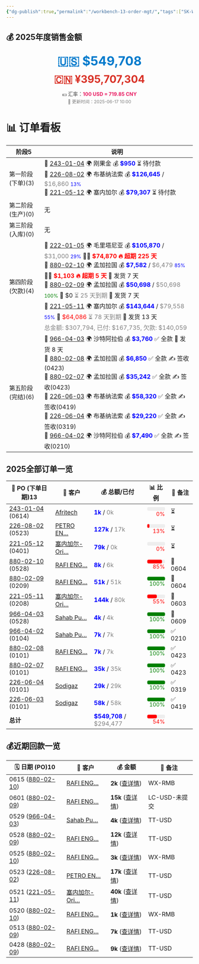 ```yaml
---
{"dg-publish":true,"permalink":"/workbench-13-order-mgt/","tags":["SK-Workbench"]}
---
```



<h2><span>💰 2025年度销售金额</span></h2><p><span><div style="text-align: center; line-height: 1.6; margin-bottom: 1.2em;">
  <div style="font-size: 2.4em; font-weight: bold; color: #007ACC;">🇺🇸 $549,708</div>
  <div style="font-size: 2em; font-weight: bold; color: #D93025;">🇨🇳 ¥395,707,304</div>
  <div style="font-size: 0.95em; color: #444; margin-top: 0.5em;">
    💵 汇率：<strong style="color: #e91e63;">100 USD = 719.85 CNY</strong>
  </div>
  <div style="font-size: 0.85em; color: gray;">📅 更新时间：2025-06-17 10:00</div>
</div></span></p>

<h1><span>📊 订单看板</span></h1><div><table class="dataview table-view-table"><thead class="table-view-thead"><tr class="table-view-tr-header"><th class="table-view-th"><span>阶段</span><span class="dataview small-text">5</span></th><th class="table-view-th"><span>说明</span></th></tr></thead><tbody class="table-view-tbody"><tr><td><span>第一阶段(下单)(3)</span></td><td><span>🔖 <a data-tooltip-position="top" aria-label="01 Sales/013 Contracts/Index of PO 243-01-04.md" data-href="01 Sales/013 Contracts/Index of PO 243-01-04.md" href="01 Sales/013 Contracts/Index of PO 243-01-04.md" class="internal-link" target="_blank" rel="noopener nofollow">243-01-04</a> 🌍 刚果金 💰 <span style="color: blue; font-weight: bold;">$950</span> ⏳ 待付款<br>🔖 <a data-tooltip-position="top" aria-label="01 Sales/013 Contracts/Index of PO 226-08-02.md" data-href="01 Sales/013 Contracts/Index of PO 226-08-02.md" href="01 Sales/013 Contracts/Index of PO 226-08-02.md" class="internal-link" target="_blank" rel="noopener nofollow">226-08-02</a> 🌍 布基纳法索 💰 <span style="color: blue; font-weight: bold;">$126,645</span> / <span style="color: gray;">$16,860</span> <span style="font-size: 0.8em; color: blue;">13%</span><br>🔖 <a data-tooltip-position="top" aria-label="01 Sales/013 Contracts/Index of PO 221-05-12.md" data-href="01 Sales/013 Contracts/Index of PO 221-05-12.md" href="01 Sales/013 Contracts/Index of PO 221-05-12.md" class="internal-link" target="_blank" rel="noopener nofollow">221-05-12</a> 🌍 塞内加尔 💰 <span style="color: blue; font-weight: bold;">$79,307</span> ⏳ 待付款</span></td></tr><tr><td><span>第二阶段(生产)(0)</span></td><td><span>无</span></td></tr><tr><td><span>第三阶段(入库)(0)</span></td><td><span>无</span></td></tr><tr><td><span>第四阶段(欠款)(4)</span></td><td><span>🔖 <span style="color:red;"><a data-tooltip-position="top" aria-label="01 Sales/013 Contracts/Index of PO 222-01-05.md" data-href="01 Sales/013 Contracts/Index of PO 222-01-05.md" href="01 Sales/013 Contracts/Index of PO 222-01-05.md" class="internal-link" target="_blank" rel="noopener nofollow">222-01-05</a></span> 🌍 毛里塔尼亚 💰 <span style="color: blue; font-weight: bold;">$105,870</span> / <span style="color: gray;">$31,000</span> <span style="font-size: 0.8em; color: blue;">29%</span> 🚨🧾 <span style="color:red; font-weight:bold;">$74,870</span> <span style="color:red; font-weight:bold;">🔥 超期 225 天</span> <br>🔖 <span style="color:red;"><a data-tooltip-position="top" aria-label="01 Sales/013 Contracts/Index of PO 880-02-10.md" data-href="01 Sales/013 Contracts/Index of PO 880-02-10.md" href="01 Sales/013 Contracts/Index of PO 880-02-10.md" class="internal-link" target="_blank" rel="noopener nofollow">880-02-10</a></span> 🌍 孟加拉国 💰 <span style="color: blue; font-weight: bold;">$7,582</span> / <span style="color: gray;">$6,479</span> <span style="font-size: 0.8em; color: blue;">85%</span> 🚨🧾 <span style="color:red; font-weight:bold;">$1,103</span> <span style="color:red; font-weight:bold;">🔥 超期 5 天</span> 🚗 发货 7 天<br>🔖 <span><a data-tooltip-position="top" aria-label="01 Sales/013 Contracts/Index of PO 880-02-09.md" data-href="01 Sales/013 Contracts/Index of PO 880-02-09.md" href="01 Sales/013 Contracts/Index of PO 880-02-09.md" class="internal-link" target="_blank" rel="noopener nofollow">880-02-09</a></span> 🌍 孟加拉国 💰 <span style="color: blue; font-weight: bold;">$50,698</span> / <span style="color: gray;">$50,698</span> <span style="font-size: 0.8em; color: green;">100%</span> 🧾 $0 <span style="color:gray;">⏳ 25 天到期</span> 🚗 发货 7 天<br>🔖 <span><a data-tooltip-position="top" aria-label="01 Sales/013 Contracts/Index of PO 221-05-11.md" data-href="01 Sales/013 Contracts/Index of PO 221-05-11.md" href="01 Sales/013 Contracts/Index of PO 221-05-11.md" class="internal-link" target="_blank" rel="noopener nofollow">221-05-11</a></span> 🌍 塞内加尔 💰 <span style="color: blue; font-weight: bold;">$143,644</span> / <span style="color: gray;">$79,558</span> <span style="font-size: 0.8em; color: blue;">55%</span> 🧾 <span style="color:red;">$64,086</span> <span style="color:gray;">⏳ 78 天到期</span> 🚗 发货 13 天<br><span style="color:gray;">总金额: $307,794, 已付: $167,735, 欠款: $140,059</span></span></td></tr><tr><td><span>第五阶段(完结)(6)</span></td><td><span>🔖 <a data-tooltip-position="top" aria-label="01 Sales/013 Contracts/Index of PO 966-04-03.md" data-href="01 Sales/013 Contracts/Index of PO 966-04-03.md" href="01 Sales/013 Contracts/Index of PO 966-04-03.md" class="internal-link" target="_blank" rel="noopener nofollow">966-04-03</a> 🌍 沙特阿拉伯 💰 <span style="color: blue; font-weight: bold;">$3,760</span> ✅ 全款 🚗 发货 8 天<br>🔖 <a data-tooltip-position="top" aria-label="01 Sales/013 Contracts/Index of PO 880-02-08.md" data-href="01 Sales/013 Contracts/Index of PO 880-02-08.md" href="01 Sales/013 Contracts/Index of PO 880-02-08.md" class="internal-link" target="_blank" rel="noopener nofollow">880-02-08</a> 🌍 孟加拉国 💰 <span style="color: blue; font-weight: bold;">$6,850</span> ✅ 全款 ✍️ 签收(0423)<br>🔖 <a data-tooltip-position="top" aria-label="01 Sales/013 Contracts/Index of PO 880-02-07.md" data-href="01 Sales/013 Contracts/Index of PO 880-02-07.md" href="01 Sales/013 Contracts/Index of PO 880-02-07.md" class="internal-link" target="_blank" rel="noopener nofollow">880-02-07</a> 🌍 孟加拉国 💰 <span style="color: blue; font-weight: bold;">$35,242</span> ✅ 全款 ✍️ 签收(0423)<br>🔖 <a data-tooltip-position="top" aria-label="01 Sales/013 Contracts/Index of PO 226-06-03.md" data-href="01 Sales/013 Contracts/Index of PO 226-06-03.md" href="01 Sales/013 Contracts/Index of PO 226-06-03.md" class="internal-link" target="_blank" rel="noopener nofollow">226-06-03</a> 🌍 布基纳法索 💰 <span style="color: blue; font-weight: bold;">$58,320</span> ✅ 全款 ✍️ 签收(0419)<br>🔖 <a data-tooltip-position="top" aria-label="01 Sales/013 Contracts/Index of PO 226-06-04.md" data-href="01 Sales/013 Contracts/Index of PO 226-06-04.md" href="01 Sales/013 Contracts/Index of PO 226-06-04.md" class="internal-link" target="_blank" rel="noopener nofollow">226-06-04</a> 🌍 布基纳法索 💰 <span style="color: blue; font-weight: bold;">$29,220</span> ✅ 全款 ✍️ 签收(0319)<br>🔖 <a data-tooltip-position="top" aria-label="01 Sales/013 Contracts/Index of PO 966-04-02.md" data-href="01 Sales/013 Contracts/Index of PO 966-04-02.md" href="01 Sales/013 Contracts/Index of PO 966-04-02.md" class="internal-link" target="_blank" rel="noopener nofollow">966-04-02</a> 🌍 沙特阿拉伯 💰 <span style="color: blue; font-weight: bold;">$7,490</span> ✅ 全款 ✍️ 签收(0210)</span></td></tr></tbody></table></div>



## 2025全部订单一览
<div><table class="dataview table-view-table"><thead class="table-view-thead"><tr class="table-view-tr-header"><th class="table-view-th"><span>🧾 PO (下单日期)</span><span class="dataview small-text">13</span></th><th class="table-view-th"><span>👤 客户</span></th><th class="table-view-th"><span>💰 总额/已付</span></th><th class="table-view-th"><span>📊 比例</span></th><th class="table-view-th"><span>💬 备注</span></th></tr></thead><tbody class="table-view-tbody"><tr><td><span><a data-tooltip-position="top" aria-label="01 Sales/013 Contracts/Index of PO 243-01-04.md" data-href="01 Sales/013 Contracts/Index of PO 243-01-04.md" href="01 Sales/013 Contracts/Index of PO 243-01-04.md" class="internal-link" target="_blank" rel="noopener nofollow">243-01-04</a> (0614)</span></td><td><span><a data-tooltip-position="top" aria-label="01 Sales/013 Contracts/✅243-01=刚果金=Afritech.md" data-href="01 Sales/013 Contracts/✅243-01=刚果金=Afritech.md" href="01 Sales/013 Contracts/✅243-01=刚果金=Afritech.md" class="internal-link" target="_blank" rel="noopener nofollow">Afritech</a></span></td><td><span><span style="color: blue; font-weight: bold;">1k</span> / <span style="color: gray;">0k</span></span></td><td><span><div style="background:#eee; border-radius:4px; height:10px; width:100%;"><div style="height:100%; width:0%; background:red; border-radius:4px;"></div></div><div style="font-size: 0.9em; color: red; text-align: right;">0%</div></span></td><td><span>⏳</span></td></tr><tr><td><span><a data-tooltip-position="top" aria-label="01 Sales/013 Contracts/Index of PO 226-08-02.md" data-href="01 Sales/013 Contracts/Index of PO 226-08-02.md" href="01 Sales/013 Contracts/Index of PO 226-08-02.md" class="internal-link" target="_blank" rel="noopener nofollow">226-08-02</a> (0523)</span></td><td><span><a data-tooltip-position="top" aria-label="01 Sales/013 Contracts/✅226-08=布基纳法索=PETROENERGY.md" data-href="01 Sales/013 Contracts/✅226-08=布基纳法索=PETROENERGY.md" href="01 Sales/013 Contracts/✅226-08=布基纳法索=PETROENERGY.md" class="internal-link" target="_blank" rel="noopener nofollow">PETRO EN…</a></span></td><td><span><span style="color: blue; font-weight: bold;">127k</span> / <span style="color: gray;">17k</span></span></td><td><span><div style="background:#eee; border-radius:4px; height:10px; width:100%;"><div style="height:100%; width:13%; background:red; border-radius:4px;"></div></div><div style="font-size: 0.9em; color: red; text-align: right;">13%</div></span></td><td><span>⏳</span></td></tr><tr><td><span><a data-tooltip-position="top" aria-label="01 Sales/013 Contracts/Index of PO 221-05-12.md" data-href="01 Sales/013 Contracts/Index of PO 221-05-12.md" href="01 Sales/013 Contracts/Index of PO 221-05-12.md" class="internal-link" target="_blank" rel="noopener nofollow">221-05-12</a> (0401)</span></td><td><span><a data-tooltip-position="top" aria-label="01 Sales/013 Contracts/✅221-05=塞内加尔=ORION.md" data-href="01 Sales/013 Contracts/✅221-05=塞内加尔=ORION.md" href="01 Sales/013 Contracts/✅221-05=塞内加尔=ORION.md" class="internal-link" target="_blank" rel="noopener nofollow">塞内加尔-Ori…</a></span></td><td><span><span style="color: blue; font-weight: bold;">79k</span> / <span style="color: gray;">0k</span></span></td><td><span><div style="background:#eee; border-radius:4px; height:10px; width:100%;"><div style="height:100%; width:0%; background:red; border-radius:4px;"></div></div><div style="font-size: 0.9em; color: red; text-align: right;">0%</div></span></td><td><span>⏳</span></td></tr><tr><td><span><a data-tooltip-position="top" aria-label="01 Sales/013 Contracts/Index of PO 880-02-10.md" data-href="01 Sales/013 Contracts/Index of PO 880-02-10.md" href="01 Sales/013 Contracts/Index of PO 880-02-10.md" class="internal-link" target="_blank" rel="noopener nofollow">880-02-10</a> (0528)</span></td><td><span><a data-tooltip-position="top" aria-label="01 Sales/013 Contracts/✅880-02=孟加拉=MS RAFI ENGINEERING.md" data-href="01 Sales/013 Contracts/✅880-02=孟加拉=MS RAFI ENGINEERING.md" href="01 Sales/013 Contracts/✅880-02=孟加拉=MS RAFI ENGINEERING.md" class="internal-link" target="_blank" rel="noopener nofollow">RAFI ENG…</a></span></td><td><span><span style="color: blue; font-weight: bold;">8k</span> / <span style="color: gray;">6k</span></span></td><td><span><div style="background:#eee; border-radius:4px; height:10px; width:100%;"><div style="height:100%; width:85%; background:red; border-radius:4px;"></div></div><div style="font-size: 0.9em; color: red; text-align: right;">85%</div></span></td><td><span>🚚 0604</span></td></tr><tr><td><span><a data-tooltip-position="top" aria-label="01 Sales/013 Contracts/Index of PO 880-02-09.md" data-href="01 Sales/013 Contracts/Index of PO 880-02-09.md" href="01 Sales/013 Contracts/Index of PO 880-02-09.md" class="internal-link" target="_blank" rel="noopener nofollow">880-02-09</a> (0209)</span></td><td><span><a data-tooltip-position="top" aria-label="01 Sales/013 Contracts/✅880-02=孟加拉=MS RAFI ENGINEERING.md" data-href="01 Sales/013 Contracts/✅880-02=孟加拉=MS RAFI ENGINEERING.md" href="01 Sales/013 Contracts/✅880-02=孟加拉=MS RAFI ENGINEERING.md" class="internal-link" target="_blank" rel="noopener nofollow">RAFI ENG…</a></span></td><td><span><span style="color: blue; font-weight: bold;">51k</span> / <span style="color: gray;">51k</span></span></td><td><span><div style="background:#eee; border-radius:4px; height:10px; width:100%;"><div style="height:100%; width:100%; background:green; border-radius:4px;"></div></div><div style="font-size: 0.9em; color: green; text-align: right;">100%</div></span></td><td><span>🚚 0604</span></td></tr><tr><td><span><a data-tooltip-position="top" aria-label="01 Sales/013 Contracts/Index of PO 221-05-11.md" data-href="01 Sales/013 Contracts/Index of PO 221-05-11.md" href="01 Sales/013 Contracts/Index of PO 221-05-11.md" class="internal-link" target="_blank" rel="noopener nofollow">221-05-11</a> (0208)</span></td><td><span><a data-tooltip-position="top" aria-label="01 Sales/013 Contracts/✅221-05=塞内加尔=ORION.md" data-href="01 Sales/013 Contracts/✅221-05=塞内加尔=ORION.md" href="01 Sales/013 Contracts/✅221-05=塞内加尔=ORION.md" class="internal-link" target="_blank" rel="noopener nofollow">塞内加尔-Ori…</a></span></td><td><span><span style="color: blue; font-weight: bold;">144k</span> / <span style="color: gray;">80k</span></span></td><td><span><div style="background:#eee; border-radius:4px; height:10px; width:100%;"><div style="height:100%; width:55%; background:red; border-radius:4px;"></div></div><div style="font-size: 0.9em; color: red; text-align: right;">55%</div></span></td><td><span>🚚 0603</span></td></tr><tr><td><span><a data-tooltip-position="top" aria-label="01 Sales/013 Contracts/Index of PO 966-04-03.md" data-href="01 Sales/013 Contracts/Index of PO 966-04-03.md" href="01 Sales/013 Contracts/Index of PO 966-04-03.md" class="internal-link" target="_blank" rel="noopener nofollow">966-04-03</a> (0528)</span></td><td><span><a data-tooltip-position="top" aria-label="01 Sales/013 Contracts/✅966-04=沙特=Sahab Pumps.md" data-href="01 Sales/013 Contracts/✅966-04=沙特=Sahab Pumps.md" href="01 Sales/013 Contracts/✅966-04=沙特=Sahab Pumps.md" class="internal-link" target="_blank" rel="noopener nofollow">Sahab Pu…</a></span></td><td><span><span style="color: blue; font-weight: bold;">4k</span> / <span style="color: gray;">4k</span></span></td><td><span><div style="background:#eee; border-radius:4px; height:10px; width:100%;"><div style="height:100%; width:100%; background:green; border-radius:4px;"></div></div><div style="font-size: 0.9em; color: green; text-align: right;">100%</div></span></td><td><span>🚚 0609</span></td></tr><tr><td><span><a data-tooltip-position="top" aria-label="01 Sales/013 Contracts/Index of PO 966-04-02.md" data-href="01 Sales/013 Contracts/Index of PO 966-04-02.md" href="01 Sales/013 Contracts/Index of PO 966-04-02.md" class="internal-link" target="_blank" rel="noopener nofollow">966-04-02</a> (0104)</span></td><td><span><a data-tooltip-position="top" aria-label="01 Sales/013 Contracts/✅966-04=沙特=Sahab Pumps.md" data-href="01 Sales/013 Contracts/✅966-04=沙特=Sahab Pumps.md" href="01 Sales/013 Contracts/✅966-04=沙特=Sahab Pumps.md" class="internal-link" target="_blank" rel="noopener nofollow">Sahab Pu…</a></span></td><td><span><span style="color: blue; font-weight: bold;">7k</span> / <span style="color: gray;">7k</span></span></td><td><span><div style="background:#eee; border-radius:4px; height:10px; width:100%;"><div style="height:100%; width:100%; background:green; border-radius:4px;"></div></div><div style="font-size: 0.9em; color: green; text-align: right;">100%</div></span></td><td><span>✅ 0210</span></td></tr><tr><td><span><a data-tooltip-position="top" aria-label="01 Sales/013 Contracts/Index of PO 880-02-08.md" data-href="01 Sales/013 Contracts/Index of PO 880-02-08.md" href="01 Sales/013 Contracts/Index of PO 880-02-08.md" class="internal-link" target="_blank" rel="noopener nofollow">880-02-08</a> (0101)</span></td><td><span><a data-tooltip-position="top" aria-label="01 Sales/013 Contracts/✅880-02=孟加拉=MS RAFI ENGINEERING.md" data-href="01 Sales/013 Contracts/✅880-02=孟加拉=MS RAFI ENGINEERING.md" href="01 Sales/013 Contracts/✅880-02=孟加拉=MS RAFI ENGINEERING.md" class="internal-link" target="_blank" rel="noopener nofollow">RAFI ENG…</a></span></td><td><span><span style="color: blue; font-weight: bold;">7k</span> / <span style="color: gray;">7k</span></span></td><td><span><div style="background:#eee; border-radius:4px; height:10px; width:100%;"><div style="height:100%; width:100%; background:green; border-radius:4px;"></div></div><div style="font-size: 0.9em; color: green; text-align: right;">100%</div></span></td><td><span>✅ 0423</span></td></tr><tr><td><span><a data-tooltip-position="top" aria-label="01 Sales/013 Contracts/Index of PO 880-02-07.md" data-href="01 Sales/013 Contracts/Index of PO 880-02-07.md" href="01 Sales/013 Contracts/Index of PO 880-02-07.md" class="internal-link" target="_blank" rel="noopener nofollow">880-02-07</a> (0101)</span></td><td><span><a data-tooltip-position="top" aria-label="01 Sales/013 Contracts/✅880-02=孟加拉=MS RAFI ENGINEERING.md" data-href="01 Sales/013 Contracts/✅880-02=孟加拉=MS RAFI ENGINEERING.md" href="01 Sales/013 Contracts/✅880-02=孟加拉=MS RAFI ENGINEERING.md" class="internal-link" target="_blank" rel="noopener nofollow">RAFI ENG…</a></span></td><td><span><span style="color: blue; font-weight: bold;">35k</span> / <span style="color: gray;">35k</span></span></td><td><span><div style="background:#eee; border-radius:4px; height:10px; width:100%;"><div style="height:100%; width:100%; background:green; border-radius:4px;"></div></div><div style="font-size: 0.9em; color: green; text-align: right;">100%</div></span></td><td><span>✅ 0423</span></td></tr><tr><td><span><a data-tooltip-position="top" aria-label="01 Sales/013 Contracts/Index of PO 226-06-04.md" data-href="01 Sales/013 Contracts/Index of PO 226-06-04.md" href="01 Sales/013 Contracts/Index of PO 226-06-04.md" class="internal-link" target="_blank" rel="noopener nofollow">226-06-04</a> (0101)</span></td><td><span><a data-tooltip-position="top" aria-label="01 Sales/013 Contracts/✅226-06=布基纳法索=Sodigaz.md" data-href="01 Sales/013 Contracts/✅226-06=布基纳法索=Sodigaz.md" href="01 Sales/013 Contracts/✅226-06=布基纳法索=Sodigaz.md" class="internal-link" target="_blank" rel="noopener nofollow">Sodigaz</a></span></td><td><span><span style="color: blue; font-weight: bold;">29k</span> / <span style="color: gray;">29k</span></span></td><td><span><div style="background:#eee; border-radius:4px; height:10px; width:100%;"><div style="height:100%; width:100%; background:green; border-radius:4px;"></div></div><div style="font-size: 0.9em; color: green; text-align: right;">100%</div></span></td><td><span>✅ 0319</span></td></tr><tr><td><span><a data-tooltip-position="top" aria-label="01 Sales/013 Contracts/Index of PO 226-06-03.md" data-href="01 Sales/013 Contracts/Index of PO 226-06-03.md" href="01 Sales/013 Contracts/Index of PO 226-06-03.md" class="internal-link" target="_blank" rel="noopener nofollow">226-06-03</a> (0101)</span></td><td><span><a data-tooltip-position="top" aria-label="01 Sales/013 Contracts/✅226-06=布基纳法索=Sodigaz.md" data-href="01 Sales/013 Contracts/✅226-06=布基纳法索=Sodigaz.md" href="01 Sales/013 Contracts/✅226-06=布基纳法索=Sodigaz.md" class="internal-link" target="_blank" rel="noopener nofollow">Sodigaz</a></span></td><td><span><span style="color: blue; font-weight: bold;">58k</span> / <span style="color: gray;">58k</span></span></td><td><span><div style="background:#eee; border-radius:4px; height:10px; width:100%;"><div style="height:100%; width:100%; background:green; border-radius:4px;"></div></div><div style="font-size: 0.9em; color: green; text-align: right;">100%</div></span></td><td><span>✅ 0419</span></td></tr><tr><td><span><strong>总计</strong></span></td><td><span></span></td><td><span><span style="color: blue; font-weight: bold;">$549,708</span> / <span style="color: gray;">$294,477</span></span></td><td><span><div style="background:#eee; border-radius:4px; height:10px; width:100%;"><div style="height:100%; width:54%; background:red; border-radius:4px;"></div></div><div style="font-size: 0.9em; color: red; text-align: right;">54%</div></span></td><td><span></span></td></tr></tbody></table></div>


## 💰近期回款一览 
<div><table class="dataview table-view-table"><thead class="table-view-thead"><tr class="table-view-tr-header"><th class="table-view-th"><span>🗓️ 日期 (PO)</span><span class="dataview small-text">10</span></th><th class="table-view-th"><span>👤 客户</span></th><th class="table-view-th"><span>💰 金额</span></th><th class="table-view-th"><span>💬 备注</span></th></tr></thead><tbody class="table-view-tbody"><tr><td><span>0615 (<a data-tooltip-position="top" aria-label="01 Sales/013 Contracts/Index of PO 880-02-10.md" data-href="01 Sales/013 Contracts/Index of PO 880-02-10.md" href="01 Sales/013 Contracts/Index of PO 880-02-10.md" class="internal-link" target="_blank" rel="noopener nofollow">880-02-10</a>)</span></td><td><span><a data-tooltip-position="top" aria-label="01 Sales/013 Contracts/✅880-02=孟加拉=MS RAFI ENGINEERING.md" data-href="01 Sales/013 Contracts/✅880-02=孟加拉=MS RAFI ENGINEERING.md" href="01 Sales/013 Contracts/✅880-02=孟加拉=MS RAFI ENGINEERING.md" class="internal-link" target="_blank" rel="noopener nofollow">RAFI ENG…</a></span></td><td><span><span style="font-weight: bold;">2k</span> (<a data-tooltip-position="top" aria-label="01 Sales/014 Ledger/Payment at 2025-06-15 of PO 880-02-10 u20250615205408.md" data-href="01 Sales/014 Ledger/Payment at 2025-06-15 of PO 880-02-10 u20250615205408.md" href="01 Sales/014 Ledger/Payment at 2025-06-15 of PO 880-02-10 u20250615205408.md" class="internal-link" target="_blank" rel="noopener nofollow">查详情</a>)</span></td><td><span>WX-RMB</span></td></tr><tr><td><span>0601 (<a data-tooltip-position="top" aria-label="01 Sales/013 Contracts/Index of PO 880-02-09.md" data-href="01 Sales/013 Contracts/Index of PO 880-02-09.md" href="01 Sales/013 Contracts/Index of PO 880-02-09.md" class="internal-link" target="_blank" rel="noopener nofollow">880-02-09</a>)</span></td><td><span><a data-tooltip-position="top" aria-label="01 Sales/013 Contracts/✅880-02=孟加拉=MS RAFI ENGINEERING.md" data-href="01 Sales/013 Contracts/✅880-02=孟加拉=MS RAFI ENGINEERING.md" href="01 Sales/013 Contracts/✅880-02=孟加拉=MS RAFI ENGINEERING.md" class="internal-link" target="_blank" rel="noopener nofollow">RAFI ENG…</a></span></td><td><span><span style="font-weight: bold;">15k</span> (<a data-tooltip-position="top" aria-label="01 Sales/014 Ledger/Payment at 2025-06-01 of PO 880-02-09 u20250428151719.md" data-href="01 Sales/014 Ledger/Payment at 2025-06-01 of PO 880-02-09 u20250428151719.md" href="01 Sales/014 Ledger/Payment at 2025-06-01 of PO 880-02-09 u20250428151719.md" class="internal-link" target="_blank" rel="noopener nofollow">查详情</a>)</span></td><td><span>LC-USD-未提交</span></td></tr><tr><td><span>0529 (<a data-tooltip-position="top" aria-label="01 Sales/013 Contracts/Index of PO 966-04-03.md" data-href="01 Sales/013 Contracts/Index of PO 966-04-03.md" href="01 Sales/013 Contracts/Index of PO 966-04-03.md" class="internal-link" target="_blank" rel="noopener nofollow">966-04-03</a>)</span></td><td><span><a data-tooltip-position="top" aria-label="01 Sales/013 Contracts/✅966-04=沙特=Sahab Pumps.md" data-href="01 Sales/013 Contracts/✅966-04=沙特=Sahab Pumps.md" href="01 Sales/013 Contracts/✅966-04=沙特=Sahab Pumps.md" class="internal-link" target="_blank" rel="noopener nofollow">Sahab Pu…</a></span></td><td><span><span style="font-weight: bold;">4k</span> (<a data-tooltip-position="top" aria-label="01 Sales/014 Ledger/Payment at 2025-05-29 of PO 966-04-03 u20250529095751.md" data-href="01 Sales/014 Ledger/Payment at 2025-05-29 of PO 966-04-03 u20250529095751.md" href="01 Sales/014 Ledger/Payment at 2025-05-29 of PO 966-04-03 u20250529095751.md" class="internal-link" target="_blank" rel="noopener nofollow">查详情</a>)</span></td><td><span>TT-USD</span></td></tr><tr><td><span>0528 (<a data-tooltip-position="top" aria-label="01 Sales/013 Contracts/Index of PO 880-02-09.md" data-href="01 Sales/013 Contracts/Index of PO 880-02-09.md" href="01 Sales/013 Contracts/Index of PO 880-02-09.md" class="internal-link" target="_blank" rel="noopener nofollow">880-02-09</a>)</span></td><td><span><a data-tooltip-position="top" aria-label="01 Sales/013 Contracts/✅880-02=孟加拉=MS RAFI ENGINEERING.md" data-href="01 Sales/013 Contracts/✅880-02=孟加拉=MS RAFI ENGINEERING.md" href="01 Sales/013 Contracts/✅880-02=孟加拉=MS RAFI ENGINEERING.md" class="internal-link" target="_blank" rel="noopener nofollow">RAFI ENG…</a></span></td><td><span><span style="font-weight: bold;">12k</span> (<a data-tooltip-position="top" aria-label="01 Sales/014 Ledger/Payment at 2025-06-01 of PO 880-02-09 u20250525121907.md" data-href="01 Sales/014 Ledger/Payment at 2025-06-01 of PO 880-02-09 u20250525121907.md" href="01 Sales/014 Ledger/Payment at 2025-06-01 of PO 880-02-09 u20250525121907.md" class="internal-link" target="_blank" rel="noopener nofollow">查详情</a>)</span></td><td><span>TT-USD</span></td></tr><tr><td><span>0525 (<a data-tooltip-position="top" aria-label="01 Sales/013 Contracts/Index of PO 880-02-10.md" data-href="01 Sales/013 Contracts/Index of PO 880-02-10.md" href="01 Sales/013 Contracts/Index of PO 880-02-10.md" class="internal-link" target="_blank" rel="noopener nofollow">880-02-10</a>)</span></td><td><span><a data-tooltip-position="top" aria-label="01 Sales/013 Contracts/✅880-02=孟加拉=MS RAFI ENGINEERING.md" data-href="01 Sales/013 Contracts/✅880-02=孟加拉=MS RAFI ENGINEERING.md" href="01 Sales/013 Contracts/✅880-02=孟加拉=MS RAFI ENGINEERING.md" class="internal-link" target="_blank" rel="noopener nofollow">RAFI ENG…</a></span></td><td><span><span style="font-weight: bold;">3k</span> (<a data-tooltip-position="top" aria-label="01 Sales/014 Ledger/Payment at 2025-05-25 of PO 880-02-09 u20250525121347.md" data-href="01 Sales/014 Ledger/Payment at 2025-05-25 of PO 880-02-09 u20250525121347.md" href="01 Sales/014 Ledger/Payment at 2025-05-25 of PO 880-02-09 u20250525121347.md" class="internal-link" target="_blank" rel="noopener nofollow">查详情</a>)</span></td><td><span>WX-RMB</span></td></tr><tr><td><span>0523 (<a data-tooltip-position="top" aria-label="01 Sales/013 Contracts/Index of PO 226-08-02.md" data-href="01 Sales/013 Contracts/Index of PO 226-08-02.md" href="01 Sales/013 Contracts/Index of PO 226-08-02.md" class="internal-link" target="_blank" rel="noopener nofollow">226-08-02</a>)</span></td><td><span><a data-tooltip-position="top" aria-label="01 Sales/013 Contracts/✅226-08=布基纳法索=PETROENERGY.md" data-href="01 Sales/013 Contracts/✅226-08=布基纳法索=PETROENERGY.md" href="01 Sales/013 Contracts/✅226-08=布基纳法索=PETROENERGY.md" class="internal-link" target="_blank" rel="noopener nofollow">PETRO EN…</a></span></td><td><span><span style="font-weight: bold;">17k</span> (<a data-tooltip-position="top" aria-label="01 Sales/014 Ledger/Payment at 2025-05-23 of PO 226-08-02 u20250523163055.md" data-href="01 Sales/014 Ledger/Payment at 2025-05-23 of PO 226-08-02 u20250523163055.md" href="01 Sales/014 Ledger/Payment at 2025-05-23 of PO 226-08-02 u20250523163055.md" class="internal-link" target="_blank" rel="noopener nofollow">查详情</a>)</span></td><td><span>TT-USD</span></td></tr><tr><td><span>0521 (<a data-tooltip-position="top" aria-label="01 Sales/013 Contracts/Index of PO 221-05-11.md" data-href="01 Sales/013 Contracts/Index of PO 221-05-11.md" href="01 Sales/013 Contracts/Index of PO 221-05-11.md" class="internal-link" target="_blank" rel="noopener nofollow">221-05-11</a>)</span></td><td><span><a data-tooltip-position="top" aria-label="01 Sales/013 Contracts/✅221-05=塞内加尔=ORION.md" data-href="01 Sales/013 Contracts/✅221-05=塞内加尔=ORION.md" href="01 Sales/013 Contracts/✅221-05=塞内加尔=ORION.md" class="internal-link" target="_blank" rel="noopener nofollow">塞内加尔-Ori…</a></span></td><td><span><span style="font-weight: bold;">40k</span> (<a data-tooltip-position="top" aria-label="01 Sales/014 Ledger/Payment at 2025-05-21 of PO 221-05-11 u20250521160434.md" data-href="01 Sales/014 Ledger/Payment at 2025-05-21 of PO 221-05-11 u20250521160434.md" href="01 Sales/014 Ledger/Payment at 2025-05-21 of PO 221-05-11 u20250521160434.md" class="internal-link" target="_blank" rel="noopener nofollow">查详情</a>)</span></td><td><span>TT-USD</span></td></tr><tr><td><span>0520 (<a data-tooltip-position="top" aria-label="01 Sales/013 Contracts/Index of PO 880-02-10.md" data-href="01 Sales/013 Contracts/Index of PO 880-02-10.md" href="01 Sales/013 Contracts/Index of PO 880-02-10.md" class="internal-link" target="_blank" rel="noopener nofollow">880-02-10</a>)</span></td><td><span><a data-tooltip-position="top" aria-label="01 Sales/013 Contracts/✅880-02=孟加拉=MS RAFI ENGINEERING.md" data-href="01 Sales/013 Contracts/✅880-02=孟加拉=MS RAFI ENGINEERING.md" href="01 Sales/013 Contracts/✅880-02=孟加拉=MS RAFI ENGINEERING.md" class="internal-link" target="_blank" rel="noopener nofollow">RAFI ENG…</a></span></td><td><span><span style="font-weight: bold;">1k</span> (<a data-tooltip-position="top" aria-label="01 Sales/014 Ledger/Payment at 2025-05-20 of PO 880-02-09 u20250520135252.md" data-href="01 Sales/014 Ledger/Payment at 2025-05-20 of PO 880-02-09 u20250520135252.md" href="01 Sales/014 Ledger/Payment at 2025-05-20 of PO 880-02-09 u20250520135252.md" class="internal-link" target="_blank" rel="noopener nofollow">查详情</a>)</span></td><td><span>WX-RMB</span></td></tr><tr><td><span>0513 (<a data-tooltip-position="top" aria-label="01 Sales/013 Contracts/Index of PO 880-02-09.md" data-href="01 Sales/013 Contracts/Index of PO 880-02-09.md" href="01 Sales/013 Contracts/Index of PO 880-02-09.md" class="internal-link" target="_blank" rel="noopener nofollow">880-02-09</a>)</span></td><td><span><a data-tooltip-position="top" aria-label="01 Sales/013 Contracts/✅880-02=孟加拉=MS RAFI ENGINEERING.md" data-href="01 Sales/013 Contracts/✅880-02=孟加拉=MS RAFI ENGINEERING.md" href="01 Sales/013 Contracts/✅880-02=孟加拉=MS RAFI ENGINEERING.md" class="internal-link" target="_blank" rel="noopener nofollow">RAFI ENG…</a></span></td><td><span><span style="font-weight: bold;">7k</span> (<a data-tooltip-position="top" aria-label="01 Sales/014 Ledger/Payment at 2025-05-13 of PO 880-02-09 u20250513115351.md" data-href="01 Sales/014 Ledger/Payment at 2025-05-13 of PO 880-02-09 u20250513115351.md" href="01 Sales/014 Ledger/Payment at 2025-05-13 of PO 880-02-09 u20250513115351.md" class="internal-link" target="_blank" rel="noopener nofollow">查详情</a>)</span></td><td><span>TT-USD</span></td></tr><tr><td><span>0428 (<a data-tooltip-position="top" aria-label="01 Sales/013 Contracts/Index of PO 880-02-09.md" data-href="01 Sales/013 Contracts/Index of PO 880-02-09.md" href="01 Sales/013 Contracts/Index of PO 880-02-09.md" class="internal-link" target="_blank" rel="noopener nofollow">880-02-09</a>)</span></td><td><span><a data-tooltip-position="top" aria-label="01 Sales/013 Contracts/✅880-02=孟加拉=MS RAFI ENGINEERING.md" data-href="01 Sales/013 Contracts/✅880-02=孟加拉=MS RAFI ENGINEERING.md" href="01 Sales/013 Contracts/✅880-02=孟加拉=MS RAFI ENGINEERING.md" class="internal-link" target="_blank" rel="noopener nofollow">RAFI ENG…</a></span></td><td><span><span style="font-weight: bold;">9k</span> (<a data-tooltip-position="top" aria-label="01 Sales/014 Ledger/Payment at 2025-04-28 of PO 880-02-09 u20250428151218.md" data-href="01 Sales/014 Ledger/Payment at 2025-04-28 of PO 880-02-09 u20250428151218.md" href="01 Sales/014 Ledger/Payment at 2025-04-28 of PO 880-02-09 u20250428151218.md" class="internal-link" target="_blank" rel="noopener nofollow">查详情</a>)</span></td><td><span>TT-USD</span></td></tr></tbody></table></div>

  